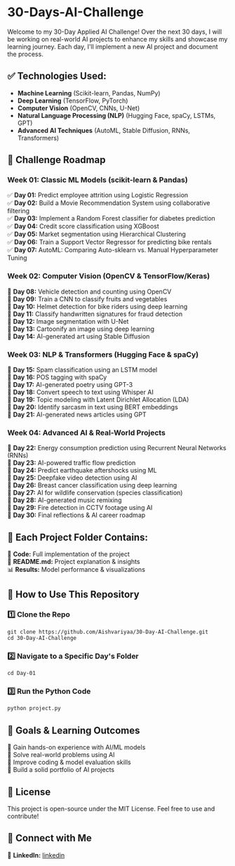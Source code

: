 # 30-Days-AI-Challenge


Welcome to my 30-Day Applied AI Challenge! Over the next 30 days, I will be working on real-world AI projects to enhance my skills and showcase my learning journey. Each day, I'll implement a new AI project and document the process.

## ✅ Technologies Used:
- **Machine Learning** (Scikit-learn, Pandas, NumPy)
- **Deep Learning** (TensorFlow, PyTorch)
- **Computer Vision** (OpenCV, CNNs, U-Net)
- **Natural Language Processing (NLP)** (Hugging Face, spaCy, LSTMs, GPT)
- **Advanced AI Techniques** (AutoML, Stable Diffusion, RNNs, Transformers)

## 📅 Challenge Roadmap

### Week 01: Classic ML Models (scikit-learn & Pandas)
✅ **Day 01:** Predict employee attrition using Logistic Regression  
✅ **Day 02:** Build a Movie Recommendation System using collaborative filtering  
✅ **Day 03:** Implement a Random Forest classifier for diabetes prediction  
✅ **Day 04:** Credit score classification using XGBoost  
✅ **Day 05:** Market segmentation using Hierarchical Clustering  
✅ **Day 06:** Train a Support Vector Regressor for predicting bike rentals  
✅ **Day 07:** AutoML: Comparing Auto-sklearn vs. Manual Hyperparameter Tuning

### Week 02: Computer Vision (OpenCV & TensorFlow/Keras)
🎯 **Day 08:** Vehicle detection and counting using OpenCV  
🎯 **Day 09:** Train a CNN to classify fruits and vegetables  
🎯 **Day 10:** Helmet detection for bike riders using deep learning  
🎯 **Day 11:** Classify handwritten signatures for fraud detection  
🎯 **Day 12:** Image segmentation with U-Net  
🎯 **Day 13:** Cartoonify an image using deep learning  
🎯 **Day 14:** AI-generated art using Stable Diffusion  

### Week 03: NLP & Transformers (Hugging Face & spaCy)
📝 **Day 15:** Spam classification using an LSTM model  
📝 **Day 16:** POS tagging with spaCy  
📝 **Day 17:** AI-generated poetry using GPT-3  
📝 **Day 18:** Convert speech to text using Whisper AI  
📝 **Day 19:** Topic modeling with Latent Dirichlet Allocation (LDA)  
📝 **Day 20:** Identify sarcasm in text using BERT embeddings  
📝 **Day 21:** AI-generated news articles using GPT  

### Week 04: Advanced AI & Real-World Projects
🚀 **Day 22:** Energy consumption prediction using Recurrent Neural Networks (RNNs)  
🚀 **Day 23:** AI-powered traffic flow prediction  
🚀 **Day 24:** Predict earthquake aftershocks using ML  
🚀 **Day 25:** Deepfake video detection using AI  
🚀 **Day 26:** Breast cancer classification using deep learning  
🚀 **Day 27:** AI for wildlife conservation (species classification)  
🚀 **Day 28:** AI-generated music remixing  
🚀 **Day 29:** Fire detection in CCTV footage using AI  
🚀 **Day 30:** Final reflections & AI career roadmap  

## 📌 Each Project Folder Contains:
📂 **Code:** Full implementation of the project  
📜 **README.md:** Project explanation & insights  
📊 **Results:** Model performance & visualizations  

## 📖 How to Use This Repository

### 1️⃣ Clone the Repo
```
git clone https://github.com/Aishvariyaa/30-Day-AI-Challenge.git
cd 30-Day-AI-Challenge
```

### 2️⃣ Navigate to a Specific Day's Folder
```
cd Day-01
```

### 3️⃣ Run the Python Code
```bash
python project.py
```

## 🎯 Goals & Learning Outcomes
🔹 Gain hands-on experience with AI/ML models  
🔹 Solve real-world problems using AI  
🔹 Improve coding & model evaluation skills  
🔹 Build a solid portfolio of AI projects  

## 📜 License
This project is open-source under the MIT License. Feel free to use and contribute!

## 🔗 Connect with Me
🔹 **LinkedIn:** [linkedin](https://www.linkedin.com/in/aishvariyaa-jayakumar-97939525b/)  
